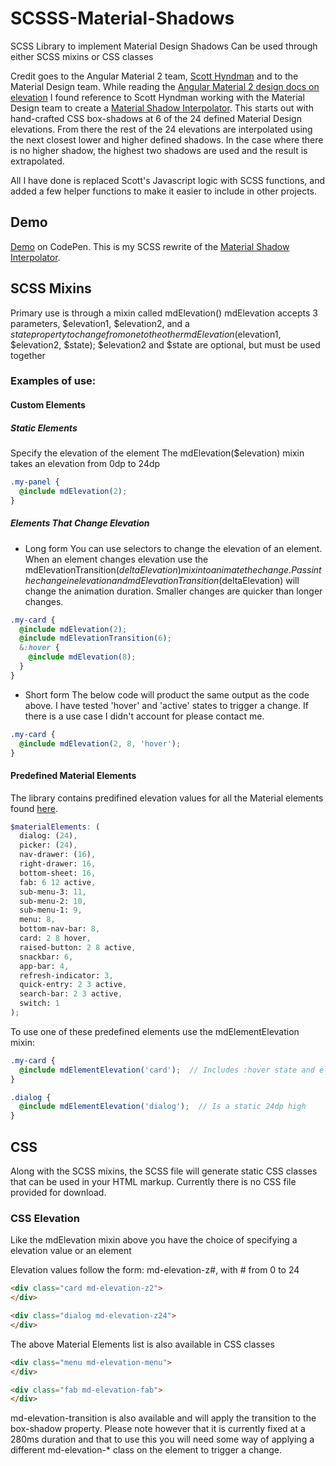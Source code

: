 # SCSSS-Material-Shadows
SCSS Library to implement Material Design Shadows
Can be used through either SCSS mixins or CSS classes

Credit goes to the Angular Material 2 team, [Scott Hyndman](https://github.com/shyndman) and to the Material Design team.
While reading the [Angular Material 2 design docs on elevation](https://docs.google.com/document/d/1W3NGSLqDZzjbBBLW2C6y_6NUxtvdZAVaJvg58LY3Q0E/preview#) I found reference to Scott Hyndman working with the Material Design team to create a [Material Shadow Interpolator](http://codepen.io/shyndman/pen/ojxmdY).  This starts out with hand-crafted CSS box-shadows at 6 of the 24 defined Material Design elevations.  From there the rest of the 24 elevations are interpolated using the next closest lower and higher defined shadows.  In the case where there is no higher shadow, the highest two shadows are used and the result is extrapolated.

All I have done is replaced Scott's Javascript logic with SCSS functions, and added a few helper functions to make it easier to include in other projects.

## Demo
[Demo](http://codepen.io/prestopasto/pen/oLmgqm?editors=1100) on CodePen.  This is my SCSS rewrite of the [Material Shadow Interpolator](http://codepen.io/shyndman/pen/ojxmdY).

## SCSS Mixins
Primary use is through a mixin called mdElevation()
mdElevation accepts 3 parameters, $elevation1, $elevation2, and a $state property to change from one to the other
mdElevation($elevation1, $elevation2, $state);
$elevation2 and $state are optional, but must be used together

### Examples of use:

#### Custom Elements
##### Static Elements
Specify the elevation of the element
The mdElevation($elevation) mixin takes an elevation from 0dp to 24dp
```SCSS
.my-panel {
  @include mdElevation(2);
}
```

##### Elements That Change Elevation
* Long form
You can use selectors to change the elevation of an element.
When an element changes elevation use the mdElevationTransition($deltaElevation) mixin to animate the change.  Pass in the change in elevation and mdElevationTransition($deltaElevation) will change the animation duration.  Smaller changes are quicker than longer changes.
```SCSS
.my-card {
  @include mdElevation(2);
  @include mdElevationTransition(6);
  &:hover {
    @include mdElevation(8);
  }
}
```

* Short form
The below code will product the same output as the code above.  I have tested 'hover' and 'active' states to trigger a change.  If there is a use case I didn't account for please contact me.
```SCSS
.my-card {
  @include mdElevation(2, 8, 'hover');
}
```

#### Predefined Material Elements
The library contains predifined elevation values for all the Material elements found [here](https://material.google.com/material-design/elevation-shadows.html).

```SCSS
$materialElements: (
  dialog: (24),
  picker: (24),
  nav-drawer: (16),
  right-drawer: 16,
  bottom-sheet: 16,
  fab: 6 12 active,
  sub-menu-3: 11,
  sub-menu-2: 10,
  sub-menu-1: 9,
  menu: 8,
  bottom-nav-bar: 8,
  card: 2 8 hover,
  raised-button: 2 8 active,
  snackbar: 6,
  app-bar: 4,
  refresh-indicator: 3,
  quick-entry: 2 3 active,
  search-bar: 2 3 active,
  switch: 1
);
```

To use one of these predefined elements use the mdElementElevation mixin:
```SCSS
.my-card {
  @include mdElementElevation('card');  // Includes :hover state and elevation change from 2dp to 8dp
}
```

```SCSS
.dialog {
  @include mdElementElevation('dialog');  // Is a static 24dp high
}
```


## CSS
Along with the SCSS mixins, the SCSS file will generate static CSS classes that can be used in your HTML markup.  Currently there is no CSS file provided for download.

### CSS Elevation
Like the mdElevation mixin above you have the choice of specifying a elevation value or an element

Elevation values follow the form:
md-elevation-z#, with # from 0 to 24
```HTML
<div class="card md-elevation-z2">
</div>
```
```HTML
<div class="dialog md-elevation-z24">
</div>
```

The above Material Elements list is also available in CSS classes
```HTML
<div class="menu md-elevation-menu">
</div>
```
```HTML
<div class="fab md-elevation-fab">
</div>
```
md-elevation-transition is also available and will apply the transition to the box-shadow property.  Please note however that it is currently fixed at a 280ms duration and that to use this you will need some way of applying a different md-elevation-* class on the element to trigger a change.